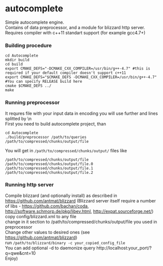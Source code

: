 autocomplete
============
Simple autocomplete engine.  
Contains of data preprocessor, and a module for blizzard http server.  
Requires compiler with c++11 standart support (for example gcc4.7+)  

### Building procedure
```
cd Autocomplete
mkdir build
cd build
export CMAKE_DEFS="-DCMAKE_CXX_COMPILER=/usr/bin/g++-4.7" #this is required if your default compiler doesn't support c++11
export CMAKE_DEFS="$CMAKE_DEFS -DCMAKE_CXX_COMPILER=/usr/bin/g++-4.7" #You can specify RELEASE build here
cmake $CMAKE_DEFS ../
make
```

### Running preprocessor
It requres file with your input data in encoding you will use further and lines splitted by \n  
First you need to build autocomplete project, than
```
cd Autocomplete
./build/preprocessor /path/to/queries /path/to/compressed/chunks/output/file
```

You will get in `/path/to/compressed/chunks/output/` files like
```
/path/to/compressed/chunks/output/file
/path/to/compressed/chunks/output/file.0
/path/to/compressed/chunks/output/file.1
/path/to/compressed/chunks/output/file.2
```

### Running http server
Compile blizzard (and optionally install) as described in https://github.com/antmat/blizzard 
(Blizzard server itself require a number of libs - https://github.com/bachan/coda, http://software.schmorp.de/pkg/libev.html, http://expat.sourceforge.net/)
copy config/blizzard.xml to any file  
change in it <params> section to /path/to/compressed/chunks/output/file you used in preprocessor  
Change other values to desired ones (see https://github.com/antmat/blizzard)  
run `/path/to/blizzard/binary -c your_copied_config_file`  
You can add optional -d to daemonize
query http://localhost:your_port/?q=qwe&cnt=10  
Enjoy)
